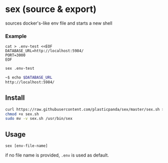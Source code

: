 # sex (**s**ource & **ex**port)
sources docker's-like env file and starts a new shell

### Example

```
cat > .env-test <<EOF
DATABASE_URL=http://localhost:5984/
PORT=3000
EOF
```

```bash
sex .env-test
```

```bash
~$ echo $DATABASE_URL
http://localhost:5984/
```


## Install

```bash
curl https://raw.githubusercontent.com/plasticpanda/sex/master/sex.sh > sex.sh
chmod +x sex.sh
sudo mv -v sex.sh /usr/bin/sex
```

## Usage

```sex [env-file-name]```

if no file name is provided, ```.env``` is used as default.

